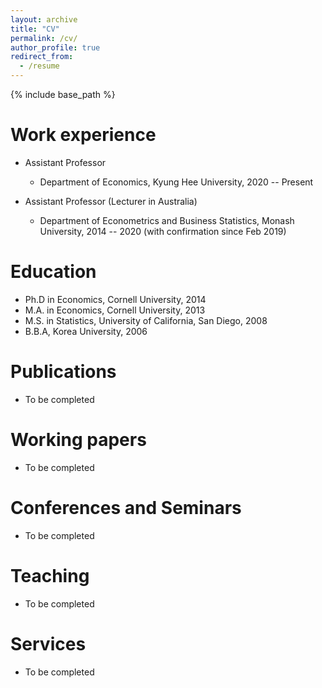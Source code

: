 ```yaml
---
layout: archive
title: "CV"
permalink: /cv/
author_profile: true
redirect_from:
  - /resume
---
```


{% include base_path %}

Work experience
======
* Assistant Professor 
  * Department of Economics, Kyung Hee University, 2020 -- Present

* Assistant Professor (Lecturer in Australia)
  * Department of Econometrics and Business Statistics, Monash University, 2014 -- 2020 
  (with confirmation since Feb 2019)
 
Education
======
* Ph.D in Economics, Cornell University, 2014 
* M.A. in Economics, Cornell University, 2013
* M.S. in Statistics, University of California, San Diego, 2008
* B.B.A, Korea University, 2006

Publications
======
* To be completed
  
Working papers  
======
* To be completed

  
Conferences and Seminars
======
* To be completed


Teaching
======
* To be completed

  
Services
======
* To be completed
